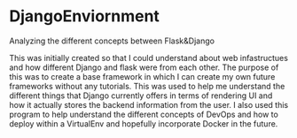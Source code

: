 # DjangoEnviornment
 Analyzing the different concepts between Flask&Django

This was initially created so that I could understand about web infastructues and how different Django and flask were from each other.
The purpose of this was to create a base framework in which I can create my own future frameworks without any tutorials. This was used to help me understand the different things that Django currently offers in terms of rendering UI and how it actually stores the backend information from the user. 
I also used this program to help understand the different concepts of DevOps and how to deploy within a VirtualEnv and hopefully incorporate Docker in the future.
